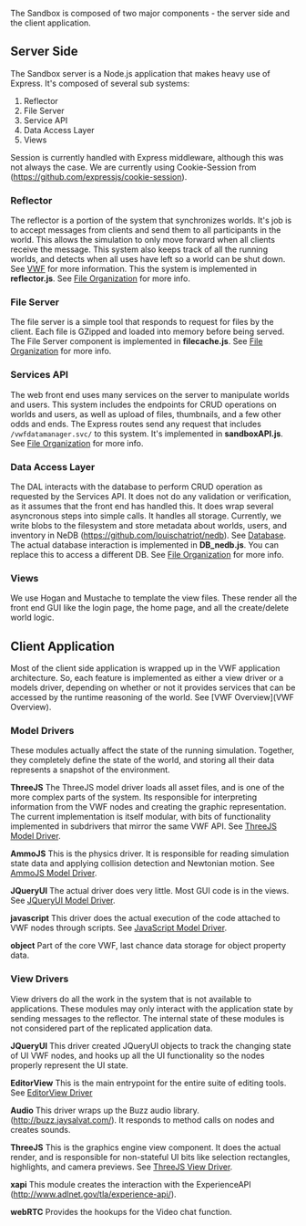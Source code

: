 The Sandbox is composed of two major components - the server side and the client application. 

## Server Side
The Sandbox server is a Node.js application that makes heavy use of Express. It's composed of several sub systems:

1. Reflector
1. File Server
1. Service API
1. Data Access Layer
1. Views

Session is currently handled with Express middleware, although this was not always the case. We are currently using Cookie-Session from (https://github.com/expressjs/cookie-session).

### Reflector
The reflector is a portion of the system that synchronizes worlds. It's job is to accept messages from clients and send them to all participants in the world. This allows the simulation to only move forward when all clients receive the message. This system also keeps track of all the running worlds, and detects when all uses have left so a world can be shut down. See [VWF](VWF) for more information. This the system is implemented in **reflector.js**. See [File Organization](File-Organization/) for more info.

### File Server
The file server is a simple tool that responds to request for files by the client. Each file is GZipped and loaded into memory before being served. The File Server component is implemented in **filecache.js**. See [File Organization](File-Organization/) for more info.

### Services API
The web front end uses many services on the server to manipulate worlds and users. This system includes the endpoints for CRUD operations on worlds and users, as well as upload of files, thumbnails, and a few other odds and ends. The Express routes send any request that includes `/vwfdatamanager.svc/` to this system. It's implemented in **sandboxAPI.js**. See [File Organization](File-Organization/) for more info.

### Data Access Layer
The DAL interacts with the database to perform CRUD operation as requested by the Services API. It does not do any validation or verification, as it assumes that the front end has handled this. It does wrap several asyncronous steps into simple calls. It handles all storage. Currently, we write blobs to the filesystem and store metadata about worlds, users, and inventory in NeDB (https://github.com/louischatriot/nedb). See [Database](Database). The actual database interaction is implemented in **DB_nedb.js**. You can replace this to access a different DB. See [File Organization](File-Organization/) for more info. 

### Views
We use Hogan and Mustache to template the view files. These render all the front end GUI like the login page, the home page, and all the create/delete world logic.

## Client Application
Most of the client side application is wrapped up in the VWF application architecture. So, each feature is implemented as either a view driver or a models driver, depending on whether or not it provides services that can be accessed by the runtime reasoning of the world. See [VWF Overview](VWF Overview).

### Model Drivers
These modules actually affect the state of the running simulation. Together, they completely define the state of the world, and storing all their data represents a snapshot of the environment. 

**ThreeJS**
The ThreeJS model driver loads all asset files, and is one of the more complex parts of the system. Its responsible for interpreting information from the VWF nodes and creating the graphic representation. The current implementation is itself modular, with bits of functionality implemented in subdrivers that mirror the same VWF API. See [ThreeJS Model Driver](drivers/Drivers/#threejs-model-driver).

**AmmoJS**
This is the physics driver. It is responsible for reading simulation state data and applying collision detection and Newtonian motion. See [AmmoJS Model Driver](drivers/Drivers/#ammojs-model-driver).

**JQueryUI**
The actual driver does very little. Most GUI code is in the views. See [JQueryUI Model Driver](drivers/Drivers/#jqueryiu-model-driver).

**javascript**
This driver does the actual execution of the code attached to VWF nodes through scripts. See [JavaScript Model Driver](drivers/Drivers/#javascript-model-driver).

**object**
Part of the core VWF, last chance data storage for object property data.

### View Drivers
View drivers do all the work in the system that is not available to applications. These modules may only interact with the application state by sending messages to the reflector. The internal state of these modules is not considered part of the replicated application data.

**JQueryUI**
This driver created JQueryUI objects to track the changing state of UI VWF nodes, and hooks up all the UI functionality so the nodes properly represent the UI state.

**EditorView**
This is the main entrypoint for the entire suite of editing tools. See [EditorView Driver](drivers/Drivers/#editorview-driver)

**Audio**
This driver wraps up the Buzz audio library. (http://buzz.jaysalvat.com/). It responds to method calls on nodes and creates sounds.

**ThreeJS**
This is the graphics engine view component. It does the actual render, and is responsible for non-stateful UI bits like selection rectangles, highlights, and camera previews. See [ThreeJS View Driver](drivers/Drivers/#threejs-view-driver).

**xapi**
This module creates the interaction with the ExperienceAPI (http://www.adlnet.gov/tla/experience-api/).

**webRTC**
Provides the hookups for the Video chat function.